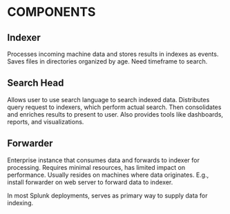 # COMPONENTS

## Indexer

Processes incoming machine data and stores results in indexes as events. Saves files in directories organized by age. Need timeframe to search.

## Search Head

Allows user to use search language to search indexed data. Distributes query request to indexers, which perform actual search. Then consolidates and enriches results to present to user. Also provides tools like dashboards, reports, and visualizations.

## Forwarder

Enterprise instance that consumes data and forwards to indexer for processing. Requires minimal resources, has limited impact on performance. Usually resides on machines where data originates. E.g., install forwarder on web server to forward data to indexer.

In most Splunk deployments, serves as primary way to supply data for indexing.
